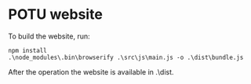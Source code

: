 POTU website
============

To build the website, run:

```shell
npm install
.\node_modules\.bin\browserify .\src\js\main.js -o .\dist\bundle.js
```

After the operation the website is available in .\dist.

